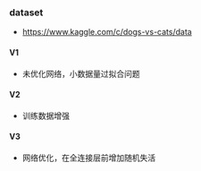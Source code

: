 ### dataset
- https://www.kaggle.com/c/dogs-vs-cats/data

#### V1 
- 未优化网络，小数据量过拟合问题

#### V2
- 训练数据增强

#### V3
- 网络优化，在全连接层前增加随机失活

